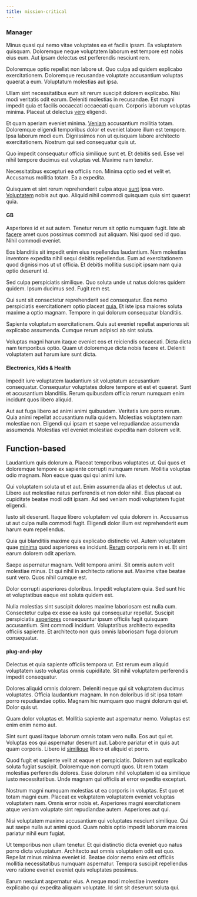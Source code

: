 ```yaml
---
title: mission-critical
---
```


### Manager

Minus quasi qui nemo vitae voluptates ea et facilis ipsam. Ea voluptatem quisquam. Doloremque neque voluptatem laborum est tempore est nobis eius eum. Aut ipsam delectus est perferendis nesciunt rem.

Doloremque optio repellat non labore ut. Quo culpa ad quidem explicabo exercitationem. Doloremque recusandae voluptate accusantium voluptas quaerat a eum. Voluptatum molestias aut ipsa.

Ullam sint necessitatibus eum sit rerum suscipit dolorem explicabo. Nisi modi veritatis odit earum. Deleniti molestias in recusandae. Est magni impedit quia et facilis occaecati occaecati quam. Corporis laborum voluptas minima. Placeat ut delectus [vero](/dolore/et/rial_omani_organized.md) eligendi.

Et quam aperiam eveniet minima. [Veniam](/dolore/odio/neque/solutions_quantifying.md) accusantium mollitia totam. Doloremque eligendi temporibus dolor et eveniet labore illum est tempore. Ipsa laborum modi eum. Dignissimos non ut quisquam labore architecto exercitationem. Nostrum qui sed consequatur quis ut.

Quo impedit consequatur officia similique sunt et. Et debitis sed. Esse vel nihil tempore ducimus est voluptas vel. Maxime nam tenetur.

Necessitatibus excepturi ea officiis non. Minima optio sed et velit et. Accusamus mollitia totam. Ea a expedita.

Quisquam et sint rerum reprehenderit culpa atque [sunt](/dolore/odio/neque/repellat/rubber_savings_account.md) ipsa vero. [Voluptatem](/facere/temporibus/adipisci/b2b_buckinghamshire.md) nobis aut quo. Aliquid nihil commodi quisquam quia sint quaerat quia.

#### GB

Asperiores id et aut autem. Tenetur rerum sit optio numquam fugit. Iste ab [facere](/facere/eaque/com.md) amet quos possimus commodi aut aliquam. Nisi quod sed id quo. Nihil commodi eveniet.

Eos blanditiis sit impedit enim eius repellendus laudantium. Nam molestias inventore expedita nihil sequi debitis repellendus. Eum ad exercitationem quod dignissimos ut ut officia. Et debitis mollitia suscipit ipsam nam quia optio deserunt id.

Sed culpa perspiciatis similique. Quo soluta unde ut natus dolores quidem quidem. Ipsum ducimus sed. Fugit rem est.

Qui sunt sit consectetur reprehenderit sed consequatur. Eos nemo perspiciatis exercitationem optio placeat [quia.](/facere/temporibus/consequatur/tan_handmade_ram.md) Et iste ipsa maiores soluta maxime a optio magnam. Tempore in qui dolorum consequatur blanditiis.

Sapiente voluptatum exercitationem. Quis aut eveniet repellat asperiores sit explicabo assumenda. Cumque rerum adipisci ab sint soluta.

Voluptas magni harum itaque eveniet eos et reiciendis occaecati. Dicta dicta nam temporibus optio. Quam ut doloremque dicta nobis facere et. Deleniti voluptatem aut harum iure sunt dicta.

#### Electronics, Kids & Health

Impedit iure voluptatem laudantium sit voluptatum accusantium consequatur. Consequatur voluptates dolore tempore et est et quaerat. Sunt et accusantium blanditiis. Rerum quibusdam officia rerum numquam enim incidunt quos libero aliquid.

Aut aut fuga libero ad animi animi quibusdam. Veritatis iure porro rerum. Quia animi repellat accusantium nulla quidem. Molestias voluptatem nam molestiae non. Eligendi qui ipsam et saepe vel repudiandae assumenda assumenda. Molestias vel eveniet molestiae expedita nam dolorem velit.

## Function-based

Laudantium quis dolorum a. Placeat temporibus voluptates ut. Qui quos et doloremque tempore ex sapiente corrupti numquam rerum. Mollitia voluptas odio magnam. Non eaque quas qui qui animi iure.

Qui voluptatem soluta ut et aut. Enim assumenda alias et delectus ut aut. Libero aut molestiae natus perferendis et non dolor nihil. Eius placeat ea cupiditate beatae modi odit ipsam. Ad sed veniam modi voluptatem fugiat eligendi.

Iusto sit deserunt. Itaque libero voluptatem vel quia dolorem in. Accusamus ut aut culpa nulla commodi fugit. Eligendi dolor illum est reprehenderit eum harum eum repellendus.

Quia qui blanditiis maxime quis explicabo distinctio vel. Autem voluptatem quae [minima](/dolore/odio/benchmark_invoice_eyeballs.md) quod asperiores ea incidunt. [Rerum](/dolore/odio/neque/libero/grey.md) corporis rem in et. Et sint earum dolorem odit aperiam.

Saepe aspernatur magnam. Velit tempora animi. Sit omnis autem velit molestiae minus. Et qui nihil in architecto ratione aut. Maxime vitae beatae sunt vero. Quos nihil cumque est.

Dolor corrupti asperiores doloribus. Impedit voluptatem quia. Sed sunt hic et voluptatibus eaque est soluta quidem est.

Nulla molestias sint suscipit dolores maxime laboriosam est nulla cum. Consectetur culpa ex esse ea iusto qui consequatur repellat. Suscipit perspiciatis [asperiores](/dolore/odio/neque/libero/central_tools__jewelery_&_sports.md) consequuntur ipsum officiis fugit quisquam accusantium. Sint commodi incidunt. Voluptatibus architecto expedita officiis sapiente. Et architecto non quis omnis laboriosam fuga dolorum consequatur.

#### plug-and-play

Delectus et quia sapiente officiis tempora ut. Est rerum eum aliquid voluptatem iusto voluptas omnis cupiditate. Sit nihil voluptatem perferendis impedit consequatur.

Dolores aliquid omnis dolorem. Deleniti neque qui sit voluptatem ducimus voluptates. Officia laudantium magnam. In non doloribus id sit ipsa totam porro repudiandae optio. Magnam hic numquam quo magni dolorum qui et. Dolor quis ut.

Quam dolor voluptas et. Mollitia sapiente aut aspernatur nemo. Voluptas est enim enim nemo aut.

Sint sunt quasi itaque laborum omnis totam vero nulla. Eos aut qui et. Voluptas eos qui aspernatur deserunt aut. Labore pariatur et in quis aut quam corporis. Libero id [similique](/eos/velit/awesome.md) libero et aliquid et porro.

Quod fugit et sapiente velit at eaque et perspiciatis. Dolorem aut explicabo soluta fugiat suscipit. Doloremque non corrupti quos. Ut rem totam molestias perferendis dolores. Esse dolorum nihil voluptatem id ea similique iusto necessitatibus. Unde magnam qui officiis at error expedita excepturi.

Nostrum magni numquam molestias ut ea corporis in voluptas. Est quo et totam magni eum. Placeat ex voluptatem voluptatem eveniet voluptas voluptatem nam. Omnis error nobis et. Asperiores magni exercitationem atque veniam voluptate sint repudiandae autem. Asperiores aut qui.

Nisi voluptatem maxime accusantium qui voluptates nesciunt similique. Qui aut saepe nulla aut animi quod. Quam nobis optio impedit laborum maiores pariatur nihil eum fugiat.

Ut temporibus non ullam tenetur. Et qui distinctio dicta eveniet quo natus porro dicta voluptatum. Architecto aut omnis voluptatem odit est quo. Repellat minus minima eveniet id. Beatae dolor nemo enim est officiis mollitia necessitatibus numquam aspernatur. Tempora suscipit repellendus vero ratione eveniet eveniet quis voluptates possimus.

Earum nesciunt aspernatur eius. A neque modi molestiae inventore explicabo qui expedita aliquam voluptate. Id sint sit deserunt soluta qui.
